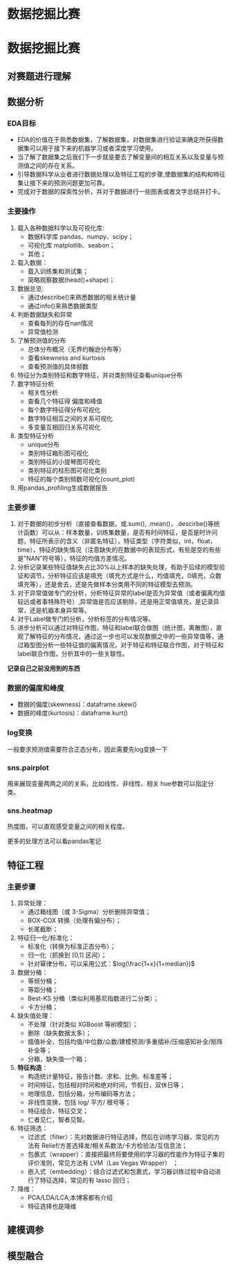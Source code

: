 # 数据挖掘比赛



# 数据挖掘比赛
## 对赛题进行理解
## 数据分析
### EDA目标
- EDA的价值在于熟悉数据集，了解数据集，对数据集进行验证来确定所获得数据集可以用于接下来的机器学习或者深度学习使用。
- 当了解了数据集之后我们下一步就是要去了解变量间的相互关系以及变量与预测值之间的存在关系。
- 引导数据科学从业者进行数据处理以及特征工程的步骤,使数据集的结构和特征集让接下来的预测问题更加可靠。
- 完成对于数据的探索性分析，并对于数据进行一些图表或者文字总结并打卡。

### 主要操作

1. 载入各种数据科学以及可视化库:
    - 数据科学库 pandas、numpy、scipy；
    - 可视化库 matplotlib、seabon；
    - 其他；
2. 载入数据：
    - 载入训练集和测试集；
    - 简略观察数据(head()+shape)；
3. 数据总览:
    - 通过describe()来熟悉数据的相关统计量
    - 通过info()来熟悉数据类型
4. 判断数据缺失和异常
    - 查看每列的存在nan情况
    - 异常值检测
5. 了解预测值的分布
    - 总体分布概况（无界约翰逊分布等）
    - 查看skewness and kurtosis
    - 查看预测值的具体频数
6. 特征分为类别特征和数字特征，并对类别特征查看unique分布
7. 数字特征分析
    - 相关性分析
    - 查看几个特征得 偏度和峰值
    - 每个数字特征得分布可视化
    - 数字特征相互之间的关系可视化
    - 多变量互相回归关系可视化
8. 类型特征分析
    - unique分布
    - 类别特征箱形图可视化
    - 类别特征的小提琴图可视化
    - 类别特征的柱形图可视化类别
    - 特征的每个类别频数可视化(count_plot)
9. 用pandas_profiling生成数据报告

### 主要步骤
1. 对于数据的初步分析（直接查看数据，或.sum(), .mean()，.descirbe()等统计函数）可以从：样本数量，训练集数量，是否有时间特征，是否是时许问题，特征所表示的含义（非匿名特征），特征类型（字符类似，int，float，time），特征的缺失情况（注意缺失的在数据中的表现形式，有些是空的有些是”NAN”符号等），特征的均值方差情况。
2. 分析记录某些特征值缺失占比30%以上样本的缺失处理，有助于后续的模型验证和调节，分析特征应该是填充（填充方式是什么，均值填充，0填充，众数填充等），还是舍去，还是先做样本分类用不同的特征模型去预测。
3. 对于异常值做专门的分析，分析特征异常的label是否为异常值（或者偏离均值较远或者事特殊符号）,异常值是否应该剔除，还是用正常值填充，是记录异常，还是机器本身异常等。
4. 对于Label做专门的分析，分析标签的分布情况等。
5. 进步分析可以通过对特征作图，特征和label联合做图（统计图，离散图），直观了解特征的分布情况，通过这一步也可以发现数据之中的一些异常值等，通过箱型图分析一些特征值的偏离情况，对于特征和特征联合作图，对于特征和label联合作图，分析其中的一些关联性。

**记录自己之前没用到的东西**
### 数据的偏度和峰度
- 数据的偏度(skewness)：dataframe.skew()
- 数据的峰度(kurtosis)：dataframe.kurt()
### log变换
一般要求预测值需要符合正态分布，因此需要先log变换一下
### sns.pairplot
用来展现变量两两之间的关系，比如线性、非线性、相关
hue参数可以指定分类。

### sns.heatmap
热度图，可以直观感受变量之间的相关程度。

更多的处理方法可以看pandas笔记

## 特征工程
### 主要步骤
1. 异常处理：
	- 通过箱线图（或 3-Sigma）分析删除异常值；
	- BOX-COX 转换（处理有偏分布）；
	- 长尾截断；
2. 特征归一化/标准化：
	- 标准化（转换为标准正态分布）；
	- 归一化（抓换到 [0,1] 区间）；
	- 针对幂律分布，可以采用公式：$log(\frac{1+x}{1+median})$
3. 数据分桶：
	- 等频分桶；
	- 等距分桶；
	- Best-KS 分桶（类似利用基尼指数进行二分类）；
	- 卡方分桶；
4. 缺失值处理：
	- 不处理（针对类似 XGBoost 等树模型）；
    - 删除（缺失数据太多）；
    - 插值补全，包括均值/中位数/众数/建模预测/多重插补/压缩感知补全/矩阵补全等；
    - 分箱，缺失值一个箱；
5. **特征构造**：
	- 构造统计量特征，报告计数、求和、比例、标准差等；
    - 时间特征，包括相对时间和绝对时间，节假日，双休日等；
    - 地理信息，包括分箱，分布编码等方法；
    - 非线性变换，包括 log/ 平方/ 根号等；
    - 特征组合，特征交叉；
    - 仁者见仁，智者见智。
6. 特征筛选：
	- 过滤式（filter）：先对数据进行特征选择，然后在训练学习器，常见的方法有 Relief/方差选择发/相关系数法/卡方检验法/互信息法；
    - 包裹式（wrapper）：直接把最终将要使用的学习器的性能作为特征子集的评价准则，常见方法有 LVM（Las Vegas Wrapper） ；
    - 嵌入式（embedding）：结合过滤式和包裹式，学习器训练过程中自动进行了特征选择，常见的有 lasso 回归；
7. 降维：
	- PCA/LDA/LCA;本博客都有介绍
	- 特征选择也是降维
## 建模调参
## 模型融合
